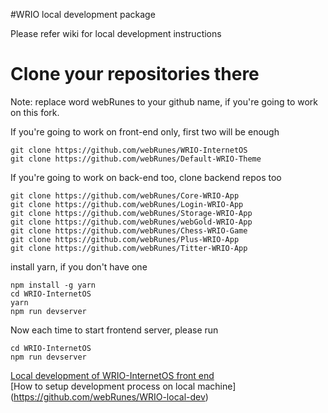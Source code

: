 #WRIO local development package

Please refer wiki for local development instructions

# Clone your repositories there

Note: replace word webRunes to your github name, if you're going to
work on this fork.

If you're going to work on front-end only, first two will be enough
```
git clone https://github.com/webRunes/WRIO-InternetOS
git clone https://github.com/webRunes/Default-WRIO-Theme
```

If you're going to work on back-end too, clone backend repos too

```
git clone https://github.com/webRunes/Core-WRIO-App
git clone https://github.com/webRunes/Login-WRIO-App
git clone https://github.com/webRunes/Storage-WRIO-App
git clone https://github.com/webRunes/webGold-WRIO-App
git clone https://github.com/webRunes/Chess-WRIO-Game
git clone https://github.com/webRunes/Plus-WRIO-App
git clone https://github.com/webRunes/Titter-WRIO-App
```

install yarn, if you don't have one

```
npm install -g yarn
cd WRIO-InternetOS
yarn
npm run devserver
```
Now each time to start frontend server, please run
```
cd WRIO-InternetOS
npm run devserver
```

[Local development of WRIO-InternetOS front end](https://github.com/webRunes/WRIO-InternetOS/wiki/Deploy-on-localhost)  
[How to setup development process on local machine] (https://github.com/webRunes/WRIO-local-dev)  
